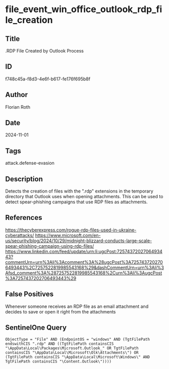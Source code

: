 # file_event_win_office_outlook_rdp_file_creation

## Title
.RDP File Created by Outlook Process

## ID
f748c45a-f8d3-4e6f-b617-fe176f695b8f

## Author
Florian Roth

## Date
2024-11-01

## Tags
attack.defense-evasion

## Description
Detects the creation of files with the ".rdp" extensions in the temporary directory that Outlook uses when opening attachments.
This can be used to detect spear-phishing campaigns that use RDP files as attachments.


## References
https://thecyberexpress.com/rogue-rdp-files-used-in-ukraine-cyberattacks/
https://www.microsoft.com/en-us/security/blog/2024/10/29/midnight-blizzard-conducts-large-scale-spear-phishing-campaign-using-rdp-files/
https://www.linkedin.com/feed/update/urn:li:ugcPost:7257437202706493443?commentUrn=urn%3Ali%3Acomment%3A%28ugcPost%3A7257437202706493443%2C7257522819985543168%29&dashCommentUrn=urn%3Ali%3Afsd_comment%3A%287257522819985543168%2Curn%3Ali%3AugcPost%3A7257437202706493443%29

## False Positives
Whenever someone receives an RDP file as an email attachment and decides to save or open it right from the attachments

## SentinelOne Query
```
ObjectType = "File" AND (EndpointOS = "windows" AND (TgtFilePath endswithCIS ".rdp" AND ((TgtFilePath containsCIS "\AppData\Local\Packages\Microsoft.Outlook_" OR TgtFilePath containsCIS "\AppData\Local\Microsoft\Olk\Attachments\") OR (TgtFilePath containsCIS "\AppData\Local\Microsoft\Windows\" AND TgtFilePath containsCIS "\Content.Outlook\"))))

```
